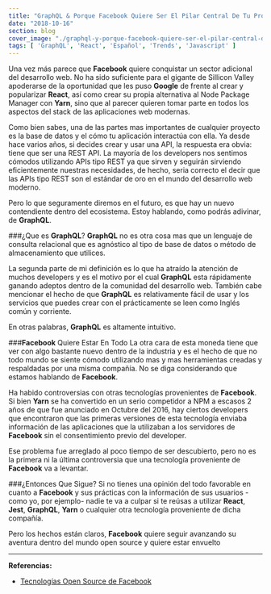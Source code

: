 ```yaml
---
title: "GraphQL & Porque Facebook Quiere Ser El Pilar Central De Tu Próximo Proyecto ↪️"
date: "2018-10-16"
section: blog
cover_image: "./graphql-y-porque-facebook-quiere-ser-el-pilar-central-de-tu-proximo-proyecto.jpg"
tags: [ 'GraphQL', 'React', 'Español', 'Trends', 'Javascript' ]
---
```


Una vez más parece que <span class="facebook">**Facebook**</span> quiere conquistar un sector adicional del desarrollo web. No ha sido suficiente para el gigante de Sillicon Valley apoderarse de la oportunidad que les puso <span class="google">**Google**</span> de frente al crear y popularizar <span class="react">**React**</span>, así como crear su propia alternativa al Node Package Manager con <span class="react">**Yarn**</span>, sino que al parecer quieren tomar parte en todos los aspectos del stack de las aplicaciones web modernas.

Como bien sabes, una de las partes mas importantes de cualquier proyecto es la base de datos y el cómo tu aplicación interactúa con ella. Ya desde hace varios años, si decides crear y usar una API, la respuesta era obvia: tiene que ser una REST API. La mayoría de los developers nos sentimos cómodos utilizando APIs tipo REST ya que sirven y seguirán sirviendo eficientemente nuestras necesidades, de hecho, seria correcto el decir que las APIs tipo REST son el estándar de oro en el mundo del desarrollo web moderno.

Pero lo que seguramente diremos en el futuro, es que hay un nuevo contendiente dentro del ecosistema. Estoy hablando, como podrás adivinar, de <span class="graphql">**GraphQL**</span>.

###¿Que es <span class="graphql">**GraphQL**</span>?
<span class="graphql">**GraphQL**</span> no es otra cosa mas que un lenguaje de consulta relacional que es agnóstico al tipo de base de datos o método de almacenamiento que utilices. 

La segunda parte de mi definición es lo que ha atraído la atención de muchos developers y es el motivo por el cual <span class="graphql">**GraphQL**</span> esta rápidamente ganando adeptos dentro de la comunidad del desarrollo web. También cabe mencionar el hecho de que <span class="graphql">**GraphQL**</span> es relativamente fácil de usar y los servicios que puedes crear con el prácticamente se leen como Inglés común y corriente. 

En otras palabras, <span class="graphql">**GraphQL**</span> es altamente intuitivo.

###<span class="facebook">**Facebook**</span> Quiere Estar En Todo
La otra cara de esta moneda tiene que ver con algo bastante nuevo dentro de la industria y es el hecho de que no todo mundo se siente cómodo utilizando mas y mas herramientas creadas y respaldadas por una misma compañía. No se diga considerando que estamos hablando de <span class="facebook">**Facebook**</span>.

Ha habido controversias con otras tecnologías provenientes de <span class="facebook">**Facebook**</span>. Si bien <span class="react">**Yarn**</span> se ha convertido en un serio competidor a NPM a escasos 2 años de que fue anunciado en Octubre del 2016, hay ciertos developers que encontraron que las primeras versiones de esta tecnología enviaba información de las aplicaciones que la utilizaban a los servidores de <span class="facebook">**Facebook**</span> sin el consentimiento previo del developer. 

Ese problema fue arreglado al poco tiempo de ser descubierto, pero no es la primera ni la última controversia que una tecnología proveniente de <span class="facebook">**Facebook**</span> va a levantar.

###¿Entonces Que Sigue?
Si no tienes una opinión del todo favorable en cuanto a <span class="facebook">**Facebook**</span> y sus prácticas con la información de sus usuarios -como yo, por ejemplo- nadie te va a culpar si te reúsas a utilizar <span class="react">**React**</span>, <span class="jest">**Jest**</span>, <span class="graphql">**GraphQL**</span>, <span class="react">**Yarn**</span> o cualquier otra tecnología proveniente de dicha compañía. 

Pero los hechos están claros, <span class="facebook">**Facebook**</span> quiere seguir avanzando su aventura dentro del mundo open source y quiere estar envuelto 

***


**Referencias:**

* [Tecnologías Open Source de Facebook](https://opensource.fb.com)
